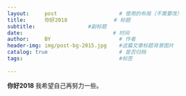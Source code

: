 ```yaml
---
layout:     post                    # 使用的布局（不需要改）
title:      你好2018               # 标题 
subtitle:   			  #副标题
date:         	                  # 时间
author:     BY                      # 作者
header-img: img/post-bg-2015.jpg    #这篇文章标题背景图片
catalog: true                       # 是否归档
tags:                               #标签
   
---
```


**你好2018**
我希望自己再努力一些。